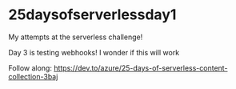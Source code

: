 # 25daysofserverlessday1

My attempts at the serverless challenge!

Day 3 is testing webhooks! I wonder if this will work

Follow along: https://dev.to/azure/25-days-of-serverless-content-collection-3baj
